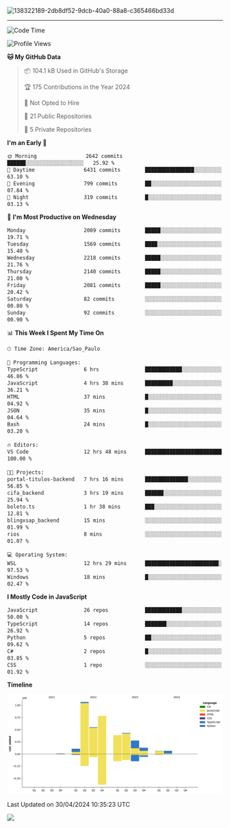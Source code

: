 
![138322189-2db8df52-9dcb-40a0-88a8-c365466bd33d](https://user-images.githubusercontent.com/89656623/214648213-d698ffe7-0c15-4728-8ac0-3e241011cc78.gif)

---

<!--START_SECTION:waka-->
![Code Time](http://img.shields.io/badge/Code%20Time-76%20hrs%209%20mins-blue)

![Profile Views](http://img.shields.io/badge/Profile%20Views-7-blue)

**🐱 My GitHub Data** 

> 📦 104.1 kB Used in GitHub's Storage 
 > 
> 🏆 175 Contributions in the Year 2024
 > 
> 🚫 Not Opted to Hire
 > 
> 📜 21 Public Repositories 
 > 
> 🔑 5 Private Repositories 
 > 
**I'm an Early 🐤** 

```text
🌞 Morning                2642 commits        ██████░░░░░░░░░░░░░░░░░░░   25.92 % 
🌆 Daytime                6431 commits        ████████████████░░░░░░░░░   63.10 % 
🌃 Evening                799 commits         ██░░░░░░░░░░░░░░░░░░░░░░░   07.84 % 
🌙 Night                  319 commits         █░░░░░░░░░░░░░░░░░░░░░░░░   03.13 % 
```
📅 **I'm Most Productive on Wednesday** 

```text
Monday                   2009 commits        █████░░░░░░░░░░░░░░░░░░░░   19.71 % 
Tuesday                  1569 commits        ████░░░░░░░░░░░░░░░░░░░░░   15.40 % 
Wednesday                2218 commits        █████░░░░░░░░░░░░░░░░░░░░   21.76 % 
Thursday                 2140 commits        █████░░░░░░░░░░░░░░░░░░░░   21.00 % 
Friday                   2081 commits        █████░░░░░░░░░░░░░░░░░░░░   20.42 % 
Saturday                 82 commits          ░░░░░░░░░░░░░░░░░░░░░░░░░   00.80 % 
Sunday                   92 commits          ░░░░░░░░░░░░░░░░░░░░░░░░░   00.90 % 
```


📊 **This Week I Spent My Time On** 

```text
🕑︎ Time Zone: America/Sao_Paulo

💬 Programming Languages: 
TypeScript               6 hrs               ████████████░░░░░░░░░░░░░   46.86 % 
JavaScript               4 hrs 38 mins       █████████░░░░░░░░░░░░░░░░   36.21 % 
HTML                     37 mins             █░░░░░░░░░░░░░░░░░░░░░░░░   04.92 % 
JSON                     35 mins             █░░░░░░░░░░░░░░░░░░░░░░░░   04.64 % 
Bash                     24 mins             █░░░░░░░░░░░░░░░░░░░░░░░░   03.20 % 

🔥 Editors: 
VS Code                  12 hrs 48 mins      █████████████████████████   100.00 % 

🐱‍💻 Projects: 
portal-titulos-backend   7 hrs 16 mins       ██████████████░░░░░░░░░░░   56.85 % 
cifa_backend             3 hrs 19 mins       ██████░░░░░░░░░░░░░░░░░░░   25.94 % 
boleto.ts                1 hr 38 mins        ███░░░░░░░░░░░░░░░░░░░░░░   12.81 % 
blingxsap_backend        15 mins             ░░░░░░░░░░░░░░░░░░░░░░░░░   01.99 % 
rios                     8 mins              ░░░░░░░░░░░░░░░░░░░░░░░░░   01.07 % 

💻 Operating System: 
WSL                      12 hrs 29 mins      ████████████████████████░   97.53 % 
Windows                  18 mins             █░░░░░░░░░░░░░░░░░░░░░░░░   02.47 % 
```

**I Mostly Code in JavaScript** 

```text
JavaScript               26 repos            ████████████░░░░░░░░░░░░░   50.00 % 
TypeScript               14 repos            ███████░░░░░░░░░░░░░░░░░░   26.92 % 
Python                   5 repos             ██░░░░░░░░░░░░░░░░░░░░░░░   09.62 % 
C#                       2 repos             █░░░░░░░░░░░░░░░░░░░░░░░░   03.85 % 
CSS                      1 repo              ░░░░░░░░░░░░░░░░░░░░░░░░░   01.92 % 
```



**Timeline**

![Lines of Code chart](https://raw.githubusercontent.com/NatanB4/NatanB4/main/assets/bar_graph.png)


 Last Updated on 30/04/2024 10:35:23 UTC
<!--END_SECTION:waka-->
    
  <a href="mailto:natanbarbosa027@gmail.com"><img src="https://img.shields.io/badge/Gmail-D14836?style=for-the-badge&logo=gmail&logoColor=white" target="_blank"></a>

